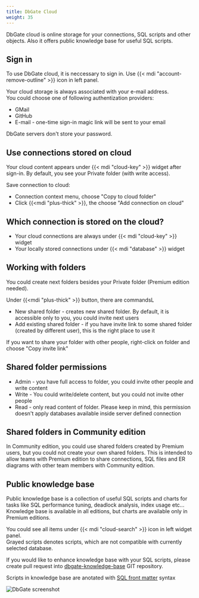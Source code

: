 ```yaml
---
title: DbGate Cloud
weight: 35
---
```


DbGate cloud is online storage for your connections, SQL scripts and other objects. Also it offers public knowledge base for useful SQL scripts.

## Sign in
To use DbGate cloud, it is neccessary to sign in. Use {{< mdi "account-remove-outline" >}} icon in left panel.

Your cloud storage is always associated with your e-mail address.  
You could choose one of following authentization providers:
* GMail
* GitHub
* E-mail - one-time sign-in magic link will be sent to your email

DbGate servers don't store your password.

## Use connections stored on cloud
Your cloud content appears under {{< mdi "cloud-key" >}} widget after sign-in. By default, you see your Private folder (with write access).

Save connection to cloud:
* Connection context menu, choose "Copy to cloud folder"
* Click {{<mdi "plus-thick" >}}, the choose "Add connection on cloud"

## Which connection is stored on the cloud?
* Your cloud connections are always under {{< mdi "cloud-key" >}} widget
* Your locally stored connections under {{< mdi "database" >}} widget

## Working with folders
You could create next folders besides your Private folder (Premium edition needed).

Under {{<mdi "plus-thick" >}} button, there are commandsL
* New shared folder - creates new shared folder. By default, it is accessible only to you, you could invite next users
* Add existing shared folder - if you have invite link to some shared folder (created by different user), this is the right place to use it

If you want to share your folder with other people, right-click on folder and choose "Copy invite link"

## Shared folder permissions
* Admin - you have full access to folder, you could invite other people and write content
* Write - You could write/delete content, but you could not invite other people
* Read - only read content of folder. Please keep in mind, this permission doesn't apply databases available inside server defined connection

## Shared folders in Community edition
In Community edition, you could use shared folders created by Premium users, but you could not create your own shared folders. This is intended to allow teams with Premium edition to share connections, SQL files and ER diagrams with other team members with Community edition.

## Public knowledge base
Public knowledge base is a collection of useful SQL scripts and charts for tasks like SQL performance tuning, deadlock analysis, index usage etc... Knowledge base is available in all editions, but charts are available only in Premium editions.

You could see all items under {{< mdi "cloud-search" >}} icon in left widget panel.  
Grayed scripts denotes scripts, which are not compatible with currently selected database.

If you would like to enhance knowledge base with your SQL scripts, please create pull request into [dbgate-knowledge-base](https://github.com/dbgate/dbgate-knowledge-base) GIT repository.

Scripts in knowledge base are anotated with [SQL front matter](/sql-front-matter) syntax

![DbGate screenshot](https://media.dbgate.io/img/public-knowledge-base-tables-sizes-light.png)

